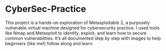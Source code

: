 # CyberSec-Practice
This project is a hands-on exploration of Metasploitable 2, a purposely vulnerable virtual machine designed for cybersecurity practice. I used tools like Nmap and Metasploit to identify, exploit, and learn how to secure common vulnerabilities. It’s all documented step by step with images to help beginners (like me!) follow along and learn.
